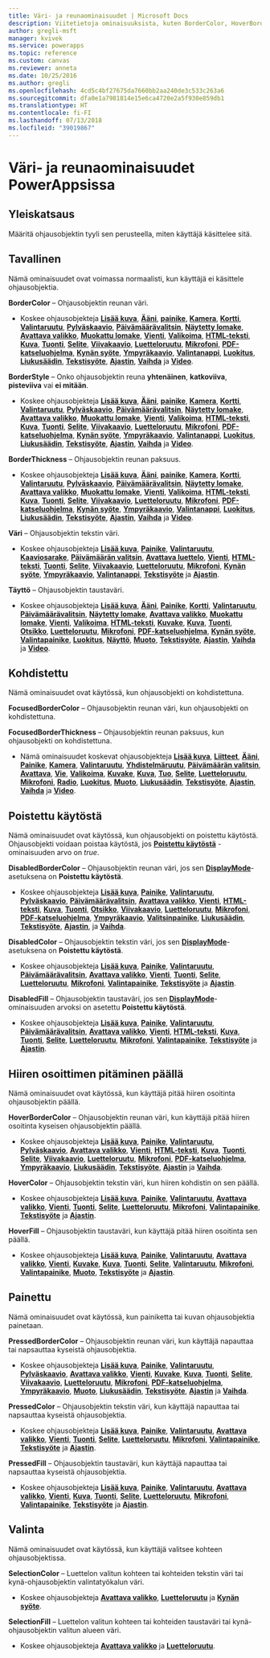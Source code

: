 ```yaml
---
title: Väri- ja reunaominaisuudet | Microsoft Docs
description: Viitetietoja ominaisuuksista, kuten BorderColor, HoverBorderColor ja PressedBorderColor
author: gregli-msft
manager: kvivek
ms.service: powerapps
ms.topic: reference
ms.custom: canvas
ms.reviewer: anneta
ms.date: 10/25/2016
ms.author: gregli
ms.openlocfilehash: 4cd5c4bf27675da7660bb2aa240de3c533c263a6
ms.sourcegitcommit: dfa0e1a7981814e15e6ca4720e2a5f930e859db1
ms.translationtype: HT
ms.contentlocale: fi-FI
ms.lasthandoff: 07/13/2018
ms.locfileid: "39019867"
---
```

# <a name="color-and-border-properties-in-powerapps"></a>Väri- ja reunaominaisuudet PowerAppsissa
## <a name="overview"></a>Yleiskatsaus
Määritä ohjausobjektin tyyli sen perusteella, miten käyttäjä käsittelee sitä.

## <a name="normal"></a>Tavallinen
Nämä ominaisuudet ovat voimassa normaalisti, kun käyttäjä ei käsittele ohjausobjektia.

**BorderColor** – Ohjausobjektin reunan väri.

* Koskee ohjausobjekteja **[Lisää kuva](control-add-picture.md)**, **[Ääni](control-audio-video.md)**, **[painike](control-button.md)**, **[Kamera](control-camera.md)**, **[Kortti](control-card.md)**, **[Valintaruutu](control-check-box.md)**, **[Pylväskaavio](control-column-line-chart.md)**, **[Päivämäärävalitsin](control-date-picker.md)**, **[Näytetty lomake](control-form-detail.md)**, **[Avattava valikko](control-drop-down.md)**, **[Muokattu lomake](control-form-detail.md)**, **[Vienti](control-export-import.md)**, **[Valikoima](control-gallery.md)**, **[HTML-teksti](control-html-text.md)**, **[Kuva](control-image.md)**, **[Tuonti](control-export-import.md)**, **[Selite](control-text-box.md)**, **[Viivakaavio](control-column-line-chart.md)**, **[Luetteloruutu](control-list-box.md)**, **[Mikrofoni](control-microphone.md)**, **[PDF-katseluohjelma](control-pdf-viewer.md)**, **[Kynän syöte](control-pen-input.md)**, **[Ympyräkaavio](control-pie-chart.md)**, **[Valintanappi](control-radio.md)**, **[Luokitus](control-rating.md)**, **[Liukusäädin](control-slider.md)**, **[Tekstisyöte](control-text-input.md)**, **[Ajastin](control-timer.md)**, **[Vaihda](control-toggle.md)** ja **[Video](control-audio-video.md)**.

**BorderStyle** – Onko ohjausobjektin reuna **yhtenäinen**, **katkoviiva**, **pisteviiva** vai **ei mitään**.

* Koskee ohjausobjekteja **[Lisää kuva](control-add-picture.md)**, **[Ääni](control-audio-video.md)**, **[painike](control-button.md)**, **[Kamera](control-camera.md)**, **[Kortti](control-card.md)**, **[Valintaruutu](control-check-box.md)**, **[Pylväskaavio](control-column-line-chart.md)**, **[Päivämäärävalitsin](control-date-picker.md)**, **[Näytetty lomake](control-form-detail.md)**, **[Avattava valikko](control-drop-down.md)**, **[Muokattu lomake](control-form-detail.md)**, **[Vienti](control-export-import.md)**, **[Valikoima](control-gallery.md)**, **[HTML-teksti](control-html-text.md)**, **[Kuva](control-image.md)**, **[Tuonti](control-export-import.md)**, **[Selite](control-text-box.md)**, **[Viivakaavio](control-column-line-chart.md)**, **[Luetteloruutu](control-list-box.md)**, **[Mikrofoni](control-microphone.md)**, **[PDF-katseluohjelma](control-pdf-viewer.md)**, **[Kynän syöte](control-pen-input.md)**, **[Ympyräkaavio](control-pie-chart.md)**, **[Valintanappi](control-radio.md)**, **[Luokitus](control-rating.md)**, **[Liukusäädin](control-slider.md)**, **[Tekstisyöte](control-text-input.md)**, **[Ajastin](control-timer.md)**, **[Vaihda](control-toggle.md)** ja **[Video](control-audio-video.md)**.

**BorderThickness** – Ohjausobjektin reunan paksuus.

* Koskee ohjausobjekteja **[Lisää kuva](control-add-picture.md)**, **[Ääni](control-audio-video.md)**, **[painike](control-button.md)**, **[Kamera](control-camera.md)**, **[Kortti](control-card.md)**, **[Valintaruutu](control-check-box.md)**, **[Pylväskaavio](control-column-line-chart.md)**, **[Päivämäärävalitsin](control-date-picker.md)**, **[Näytetty lomake](control-form-detail.md)**, **[Avattava valikko](control-drop-down.md)**, **[Muokattu lomake](control-form-detail.md)**, **[Vienti](control-export-import.md)**, **[Valikoima](control-gallery.md)**, **[HTML-teksti](control-html-text.md)**, **[Kuva](control-image.md)**, **[Tuonti](control-export-import.md)**, **[Selite](control-text-box.md)**, **[Viivakaavio](control-column-line-chart.md)**, **[Luetteloruutu](control-list-box.md)**, **[Mikrofoni](control-microphone.md)**, **[PDF-katseluohjelma](control-pdf-viewer.md)**, **[Kynän syöte](control-pen-input.md)**, **[Ympyräkaavio](control-pie-chart.md)**, **[Valintanappi](control-radio.md)**, **[Luokitus](control-rating.md)**, **[Liukusäädin](control-slider.md)**, **[Tekstisyöte](control-text-input.md)**, **[Ajastin](control-timer.md)**, **[Vaihda](control-toggle.md)** ja **[Video](control-audio-video.md)**.

**Väri** – Ohjausobjektin tekstin väri.

* Koskee ohjausobjekteja **[Lisää kuva](control-add-picture.md)**, **[Painike](control-button.md)**, **[Valintaruutu](control-check-box.md)**, **[Kaaviosarake](control-column-line-chart.md)**, **[Päivämäärän valitsin](control-date-picker.md)**, **[Avattava luettelo](control-drop-down.md)**, **[Vienti](control-export-import.md)**, **[HTML-teksti](control-html-text.md)**, **[Tuonti](control-export-import.md)**, **[Selite](control-text-box.md)**, **[Viivakaavio](control-column-line-chart.md)**, **[Luetteloruutu](control-list-box.md)**, **[Mikrofoni](control-microphone.md)**, **[Kynän syöte](control-pen-input.md)**, **[Ympyräkaavio](control-pie-chart.md)**, **[Valintanappi](control-radio.md)**, **[Tekstisyöte](control-text-input.md)** ja **[Ajastin](control-timer.md)**.

**Täyttö** – Ohjausobjektin taustaväri.

* Koskee ohjausobjekteja **[Lisää kuva](control-add-picture.md)**, **[Ääni](control-audio-video.md)**, **[Painike](control-button.md)**, **[Kortti](control-card.md)**, **[Valintaruutu](control-check-box.md)**, **[Päivämäärävalitsin](control-date-picker.md)**, **[Näytetty lomake](control-form-detail.md)**, **[Avattava valikko](control-drop-down.md)**, **[Muokattu lomake](control-form-detail.md)**, **[Vienti](control-export-import.md)**, **[Valikoima](control-gallery.md)**, **[HTML-teksti](control-html-text.md)**, **[Kuvake](control-shapes-icons.md)**, **[Kuva](control-image.md)**, **[Tuonti](control-export-import.md)**, **[Otsikko](control-text-box.md)**, **[Luetteloruutu](control-list-box.md)**, **[Mikrofoni](control-microphone.md)**, **[PDF-katseluohjelma](control-pdf-viewer.md)**, **[Kynän syöte](control-pen-input.md)**, **[Valintapainike](control-radio.md)**, **[Luokitus](control-rating.md)**, **[Näyttö](control-screen.md)**, **[Muoto](control-shapes-icons.md)**, **[Tekstisyöte](control-text-input.md)**, **[Ajastin](control-timer.md)**, **[Vaihda](control-toggle.md)** ja **[Video](control-audio-video.md)**.

## <a name="focused"></a>Kohdistettu
Nämä ominaisuudet ovat käytössä, kun ohjausobjekti on kohdistettuna.

**FocusedBorderColor** – Ohjausobjektin reunan väri, kun ohjausobjekti on kohdistettuna.

**FocusedBorderThickness** – Ohjausobjektin reunan paksuus, kun ohjausobjekti on kohdistettuna.

* Nämä ominaisuudet koskevat ohjausobjekteja **[Lisää kuva](control-add-picture.md)**, **[Liitteet](control-attachments.md)**, **[Ääni](control-audio-video.md)**, **[Painike](control-button.md)**, **[Kamera](control-camera.md)**, **[Valintaruutu](control-check-box.md)**, **[Yhdistelmäruutu](control-combo-box.md)**, **[Päivämäärän valitsin](control-date-picker.md)**, **[Avattava](control-drop-down.md)**, **[Vie](control-export-import.md)**, **[Valikoima](control-gallery.md)**, **[Kuvake](control-shapes-icons.md)**, **[Kuva](control-image.md)**, **[Tuo](control-export-import.md)**, **[Selite](control-text-box.md)**, **[Luetteloruutu](control-list-box.md)**, **[Mikrofoni](control-microphone.md)**, **[Radio](control-radio.md)**, **[Luokitus](control-rating.md)**, **[Muoto](control-shapes-icons.md)**, **[Liukusäädin](control-slider.md)**, **[Tekstisyöte](control-text-input.md)**, **[Ajastin](control-timer.md)**, **[Vaihda](control-toggle.md)** ja **[Video](control-audio-video.md)**.

## <a name="disabled"></a>Poistettu käytöstä
Nämä ominaisuudet ovat käytössä, kun ohjausobjekti on poistettu käytöstä.  Ohjausobjekti voidaan poistaa käytöstä, jos **[Poistettu käytöstä](properties-core.md)** -ominaisuuden arvo on *true*.

**DisabledBorderColor** – Ohjausobjektin reunan väri, jos sen **[DisplayMode](properties-core.md)**-asetuksena on **Poistettu käytöstä**.

* Koskee ohjausobjekteja **[Lisää kuva](control-add-picture.md)**, **[Painike](control-button.md)**, **[Valintaruutu](control-check-box.md)**, **[Pylväskaavio](control-column-line-chart.md)**, **[Päivämäärävalitsin](control-date-picker.md)**, **[Avattava valikko](control-drop-down.md)**, **[Vienti](control-export-import.md)**, **[HTML-teksti](control-html-text.md)**, **[Kuva](control-image.md)**, **[Tuonti](control-export-import.md)**, **[Otsikko](control-text-box.md)**, **[Viivakaavio](control-column-line-chart.md)**, **[Luetteloruutu](control-list-box.md)**, **[Mikrofoni](control-microphone.md)**, **[PDF-katseluohjelma](control-pdf-viewer.md)**, **[Ympyräkaavio](control-pie-chart.md)**, **[Valitsinpainike](control-radio.md)**, **[Liukusäädin](control-slider.md)**, **[Tekstisyöte](control-text-input.md)**, **[Ajastin](control-timer.md)**, ja **[Vaihda](control-toggle.md)**.

**DisabledColor** – Ohjausobjektin tekstin väri, jos sen **[DisplayMode](properties-core.md)**-asetuksena on **Poistettu käytöstä**.

* Koskee ohjausobjekteja **[Lisää kuva](control-add-picture.md)**, **[Painike](control-button.md)**, **[Valintaruutu](control-check-box.md)**, **[Päivämäärävalitsin](control-date-picker.md)**, **[Avattava valikko](control-drop-down.md)**, **[Vienti](control-export-import.md)**, **[Tuonti](control-export-import.md)**, **[Selite](control-text-box.md)**, **[Luetteloruutu](control-list-box.md)**, **[Mikrofoni](control-microphone.md)**, **[Valintapainike](control-radio.md)**, **[Tekstisyöte](control-text-input.md)** ja **[Ajastin](control-timer.md)**.

**DisabledFill** – Ohjausobjektin taustaväri, jos sen **[DisplayMode](properties-core.md)**-ominaisuuden arvoksi on asetettu **Poistettu käytöstä**.

* Koskee ohjausobjekteja **[Lisää kuva](control-add-picture.md)**, **[Painike](control-button.md)**, **[Valintaruutu](control-check-box.md)**, **[Päivämäärävalitsin](control-date-picker.md)**, **[Avattava valikko](control-drop-down.md)**, **[Vienti](control-export-import.md)**, **[HTML-teksti](control-html-text.md)**, **[Kuva](control-image.md)**, **[Tuonti](control-export-import.md)**, **[Selite](control-text-box.md)**, **[Luetteloruutu](control-list-box.md)**, **[Mikrofoni](control-microphone.md)**, **[Valintapainike](control-radio.md)**, **[Tekstisyöte](control-text-input.md)** ja **[Ajastin](control-timer.md)**.

## <a name="hover"></a>Hiiren osoittimen pitäminen päällä
Nämä ominaisuudet ovat käytössä, kun käyttäjä pitää hiiren osoitinta ohjausobjektin päällä.

**HoverBorderColor** – Ohjausobjektin reunan väri, kun käyttäjä pitää hiiren osoitinta kyseisen ohjausobjektin päällä.

* Koskee ohjausobjekteja **[Lisää kuva](control-add-picture.md)**, **[Painike](control-button.md)**, **[Valintaruutu](control-check-box.md)**, **[Pylväskaavio](control-column-line-chart.md)**, **[Avattava valikko](control-drop-down.md)**, **[Vienti](control-export-import.md)**, **[HTML-teksti](control-html-text.md)**, **[Kuva](control-image.md)**, **[Tuonti](control-export-import.md)**, **[Selite](control-text-box.md)**, **[Viivakaavio](control-column-line-chart.md)**, **[Luetteloruutu](control-list-box.md)**, **[Mikrofoni](control-microphone.md)**, **[PDF-katseluohjelma](control-pdf-viewer.md)**, **[Ympyräkaavio](control-pie-chart.md)**, **[Liukusäädin](control-slider.md)**, **[Tekstisyöte](control-text-input.md)**, **[Ajastin](control-timer.md)** ja **[Vaihda](control-toggle.md)**.

**HoverColor** – Ohjausobjektin tekstin väri, kun hiiren kohdistin on sen päällä.

* Koskee ohjausobjekteja **[Lisää kuva](control-add-picture.md)**, **[Painike](control-button.md)**, **[Valintaruutu](control-check-box.md)**, **[Avattava valikko](control-drop-down.md)**, **[Vienti](control-export-import.md)**, **[Tuonti](control-export-import.md)**, **[Selite](control-text-box.md)**, **[Luetteloruutu](control-list-box.md)**, **[Mikrofoni](control-microphone.md)**, **[Valintapainike](control-radio.md)**, **[Tekstisyöte](control-text-input.md)** ja **[Ajastin](control-timer.md)**.

**HoverFill** – Ohjausobjektin taustaväri, kun käyttäjä pitää hiiren osoitinta sen päällä.

* Koskee ohjausobjekteja **[Lisää kuva](control-add-picture.md)**, **[Painike](control-button.md)**, **[Valintaruutu](control-check-box.md)**, **[Avattava valikko](control-drop-down.md)**, **[Vienti](control-export-import.md)**, **[Kuvake](control-shapes-icons.md)**, **[Kuva](control-image.md)**, **[Tuonti](control-export-import.md)**, **[Selite](control-text-box.md)**, **[Valintaruutu](control-list-box.md)**, **[Mikrofoni](control-microphone.md)**, **[Valintapainike](control-radio.md)**, **[Muoto](control-shapes-icons.md)**, **[Tekstisyöte](control-text-input.md)** ja **[Ajastin](control-timer.md)**.

## <a name="pressed"></a>Painettu
Nämä ominaisuudet ovat käytössä, kun painiketta tai kuvan ohjausobjektia painetaan.

**PressedBorderColor** – Ohjausobjektin reunan väri, kun käyttäjä napauttaa tai napsauttaa kyseistä ohjausobjektia.

* Koskee ohjausobjekteja **[Lisää kuva](control-add-picture.md)**, **[Painike](control-button.md)**, **[Valintaruutu](control-check-box.md)**, **[Pylväskaavio](control-column-line-chart.md)**, **[Avattava valikko](control-drop-down.md)**, **[Vienti](control-export-import.md)**, **[Kuvake](control-shapes-icons.md)**, **[Kuva](control-image.md)**, **[Tuonti](control-export-import.md)**, **[Selite](control-text-box.md)**, **[Viivakaavio](control-column-line-chart.md)**, **[Luetteloruutu](control-list-box.md)**, **[Mikrofoni](control-microphone.md)**, **[PDF-katseluohjelma](control-pdf-viewer.md)**, **[Ympyräkaavio](control-pie-chart.md)**, **[Muoto](control-shapes-icons.md)**, **[Liukusäädin](control-slider.md)**, **[Tekstisyöte](control-text-input.md)**, **[Ajastin](control-timer.md)** ja **[Vaihda](control-toggle.md)**.

**PressedColor** – Ohjausobjektin tekstin väri, kun käyttäjä napauttaa tai napsauttaa kyseistä ohjausobjektia.

* Koskee ohjausobjekteja **[Lisää kuva](control-add-picture.md)**, **[Painike](control-button.md)**, **[Valintaruutu](control-check-box.md)**, **[Avattava valikko](control-drop-down.md)**, **[Vienti](control-export-import.md)**, **[Tuonti](control-export-import.md)**, **[Selite](control-text-box.md)**, **[Luetteloruutu](control-list-box.md)**, **[Mikrofoni](control-microphone.md)**, **[Valintapainike](control-radio.md)**, **[Tekstisyöte](control-text-input.md)** ja **[Ajastin](control-timer.md)**.

**PressedFill** – Ohjausobjektin taustaväri, kun käyttäjä napauttaa tai napsauttaa kyseistä ohjausobjektia.

* Koskee ohjausobjekteja **[Lisää kuva](control-add-picture.md)**, **[Painike](control-button.md)**, **[Valintaruutu](control-check-box.md)**, **[Avattava valikko](control-drop-down.md)**, **[Vienti](control-export-import.md)**, **[Kuva](control-image.md)**, **[Tuonti](control-export-import.md)**, **[Selite](control-text-box.md)**, **[Luetteloruutu](control-list-box.md)**, **[Mikrofoni](control-microphone.md)**, **[Valintapainike](control-radio.md)**, **[Tekstisyöte](control-text-input.md)** ja **[Ajastin](control-timer.md)**.

## <a name="selection"></a>Valinta
Nämä ominaisuudet ovat käytössä, kun käyttäjä valitsee kohteen ohjausobjektissa.

**SelectionColor** – Luettelon valitun kohteen tai kohteiden tekstin väri tai kynä-ohjausobjektin valintatyökalun väri.

* Koskee ohjausobjekteja **[Avattava valikko](control-drop-down.md)**, **[Luetteloruutu](control-list-box.md)** ja **[Kynän syöte](control-pen-input.md)**.

**SelectionFill** – Luettelon valitun kohteen tai kohteiden taustaväri tai kynä-ohjausobjektin valitun alueen väri.

* Koskee ohjausobjekteja **[Avattava valikko](control-drop-down.md)** ja **[Luetteloruutu](control-list-box.md)**.

